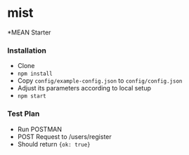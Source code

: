 # mist
 *MEAN Starter

### Installation
- Clone
- `npm install`
- Copy `config/example-config.json` to `config/config.json`
- Adjust its parameters according to local setup
- `npm start`

### Test Plan
- Run POSTMAN
- POST Request to /users/register
- Should return `{ok: true}`
